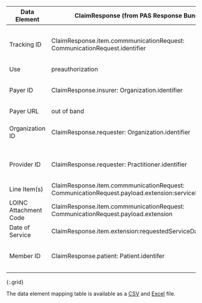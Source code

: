 <!-- attachments_to_PAS_Bundle.md
*****************************************************************************************************
*                                  WARNING: DO NOT EDIT THIS FILE                                   *
*                                                                                                   *
* This file is generated by csv_to_markdown_tabler.ipynb. Any edits you make to this file will be   *
* overwritten                                                                                       *
* To change the contents of this file, edit input/images/data-element-mapping.csv                     *
*****************************************************************************************************
-->

| Data Element | ClaimResponse (from PAS Response Bundle) | PAS Response Bundle |
|---|---------|------------|
| Tracking ID | ClaimResponse.item.commmunicationRequest: CommunicationRequest.identifier | ClaimResponse = Bundle.entry[0].resource, CommunicationRequest = Bundle.entry[n].resource referenced by ClaimResponse.communincationRequest |
| Use | preauthorization | Fixed to "preauthorization" |
| Payer ID | ClaimResponse.insurer: Organization.identifier | ClaimResponse = Bundle.entry[0].resource, Organization = Bundle.entry[n].resource referenced by ClaimResponse.insurer |
| Payer URL | out of band | out of band |
| Organization ID | ClaimResponse.requester: Organization.identifier | ClaimResponse = Bundle.entry[0].resource, Organization = Bundle.entry[n].resource referenced by ClaimResponse.requester |
| Provider ID | ClaimResponse.requester: Practitioner.identifier | ClaimResponse = Bundle.entry[0].resource, Practitioner = Bundle.entry[n].resource referenced by ClaimResponse.requester |
| Line Item(s) | ClaimResponse.item.commmunicationRequest: CommunicationRequest.payload.extension:serviceLineNumber | ClaimResponse = Bundle.entry[0].resource |
| LOINC Attachment Code | ClaimResponse.item.commmunicationRequest: CommunicationRequest.payload.extension | ClaimResponse = Bundle.entry[0].resource |
| Date of Service | ClaimResponse.item.extension:requestedServiceDate | ClaimResponse = Bundle.entry[0].resource |
| Member ID | ClaimResponse.patient: Patient.identifer | ClaimResponse = Bundle.entry[0].resource, Patient = Bundle.entry[n].resource referenced by ClaimResponse.patient |
{:.grid}

The data element mapping table is available as a [CSV](data-element-mapping.csv) and [Excel](data-element-mapping.xlsx) file.